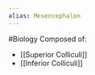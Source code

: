 ```yaml
---
alias: Mesencephalon
---
```

#Biology
Composed of:
* [[Superior Colliculi]]
* [[Inferior Colliculi]]